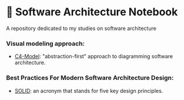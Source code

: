# 📙 Software Architecture Notebook
A repository dedicated to my studies on software architecture

### Visual modeling approach:
- [C4-Model](./C4-Model/What-is-C4-Model.md): "abstraction-first" approach to diagramming software architecture.

### Best Practices For Modern Software Architecture Design:
- [SOLID](./SOLID/What-is-SOLID.md): an acronym that stands for five key design principles.
